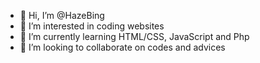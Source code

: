 - 👋 Hi, I’m @HazeBing
- 👀 I’m interested in coding websites
- 🌱 I’m currently learning HTML/CSS, JavaScript and Php
- 💞️ I’m looking to collaborate on codes and advices
